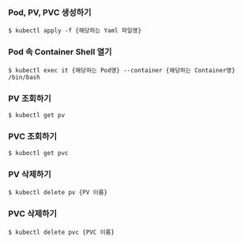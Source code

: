 ### Pod, PV, PVC 생성하기
```
$ kubectl apply -f {해당하는 Yaml 파일명}
```

### Pod 속 Container Shell 열기
```
$ kubectl exec it {해당하는 Pod명} --container {해당하는 Container명} /bin/bash
```

### PV 조회하기
```
$ kubectl get pv
```

### PVC 조회하기
```
$ kubectl get pvc
```

### PV 삭제하기
```
$ kubectl delete pv {PV 이름}
```

### PVC 삭제하기
```
$ kubectl delete pvc {PVC 이름}
```
